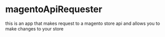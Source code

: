 # magentoApiRequester
this is an app that makes request to a magento store api and allows you to make changes to your store
